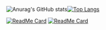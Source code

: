 
![Anurag's GitHub stats](https://github-readme-stats.vercel.app/api?username=ThiagoJv-pro&theme=midnight-purple&show_icons=true)[![Top Langs](https://github-readme-stats.vercel.app/api/top-langs/?username=ThiagoJv-pro&theme=midnight-purple&layout=compact)](https://github.com/anuraghazra/github-readme-stats)

[![ReadMe Card](https://github-readme-stats.vercel.app/api/pin/?username=ThiagoJv-pro&repo=Software-Mobile-NPS&theme=midnight-purple)](https://github.com/ThiagoJv-pro/Software-Mobile-NPS)
[![ReadMe Card](https://github-readme-stats.vercel.app/api/pin/?username=ThiagoJv-pro&repo=Bnout-blog&theme=midnight-purple)](https://github.com/ThiagoJv-pro/Bnout-blog)


